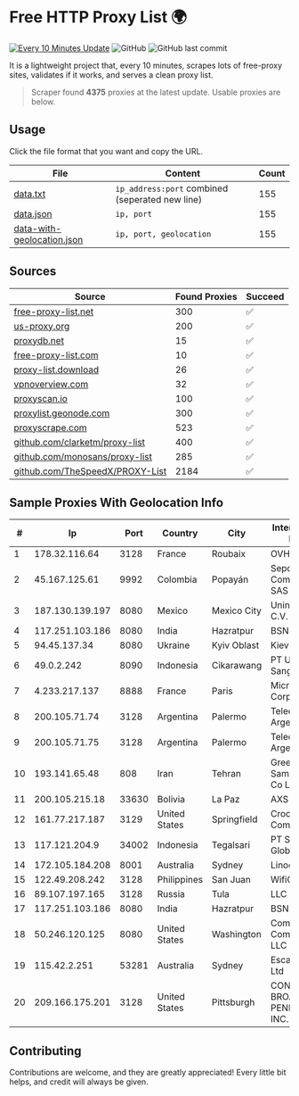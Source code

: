 
# Free HTTP Proxy List 🌍

[![Every 10 Minutes Update](https://github.com/mertguvencli/http-proxy-list/actions/workflows/main.yml/badge.svg?branch=main)](https://github.com/mertguvencli/http-proxy-list/actions/workflows/main.yml)
![GitHub](https://img.shields.io/github/license/mertguvencli/http-proxy-list)
![GitHub last commit](https://img.shields.io/github/last-commit/mertguvencli/http-proxy-list)

It is a lightweight project that, every 10 minutes, scrapes lots of free-proxy sites, validates if it works, and serves a clean proxy list.


> Scraper found **4375** proxies at the latest update. Usable proxies are below.

## Usage

Click the file format that you want and copy the URL.


|File|Content|Count|
|----|-------|-----|
|[data.txt](https://raw.githubusercontent.com/mertguvencli/http-proxy-list/main/proxy-list/data.txt)|`ip_address:port` combined (seperated new line)|155|
|[data.json](https://raw.githubusercontent.com/mertguvencli/http-proxy-list/main/proxy-list/data.json)|`ip, port`|155|
|[data-with-geolocation.json](https://raw.githubusercontent.com/mertguvencli/http-proxy-list/main/proxy-list/data-with-geolocation.json)|`ip, port, geolocation`|155|

## Sources

|Source|Found Proxies|Succeed|
|------|-------------|-------|
|[free-proxy-list.net](https://free-proxy-list.net)|300|✅|
|[us-proxy.org](https://www.us-proxy.org)|200|✅|
|[proxydb.net](http://proxydb.net)|15|✅|
|[free-proxy-list.com](https://free-proxy-list.com/?page=&port=&type%5B%5D=http&type%5B%5D=https&up_time=0&search=Search)|10|✅|
|[proxy-list.download](https://www.proxy-list.download/HTTP)|26|✅|
|[vpnoverview.com](https://vpnoverview.com/privacy/anonymous-browsing/free-proxy-servers)|32|✅|
|[proxyscan.io](https://www.proxyscan.io)|100|✅|
|[proxylist.geonode.com](https://proxylist.geonode.com/api/proxy-list?limit=300&page=1&sort_by=lastChecked&sort_type=desc&protocols=http,https)|300|✅|
|[proxyscrape.com](https://api.proxyscrape.com/v2/?request=displayproxies&protocol=http&timeout=10000&country=all&ssl=all&anonymity=all)|523|✅|
|[github.com/clarketm/proxy-list](https://raw.githubusercontent.com/clarketm/proxy-list/master/proxy-list-raw.txt)|400|✅|
|[github.com/monosans/proxy-list](https://raw.githubusercontent.com/monosans/proxy-list/main/proxies/http.txt)|285|✅|
|[github.com/TheSpeedX/PROXY-List](https://raw.githubusercontent.com/TheSpeedX/PROXY-List/master/http.txt)|2184|✅|


## Sample Proxies With Geolocation Info

|#|Ip|Port|Country|City|Internet Service Provider|
|-|--|----|-------|----|-------------------------|
|1|178.32.116.64|3128|France|Roubaix|OVH SAS|
|2|45.167.125.61|9992|Colombia|Popayán|Sepcom Comunicaciones SAS|
|3|187.130.139.197|8080|Mexico|Mexico City|Uninet S.A. de C.V.|
|4|117.251.103.186|8080|India|Hazratpur|BSNL Internet|
|5|94.45.137.34|8080|Ukraine|Kyiv Oblast|Kievline LLC|
|6|49.0.2.242|8090|Indonesia|Cikarawang|PT Usaha Adi Sanggoro|
|7|4.233.217.137|8888|France|Paris|Microsoft Corporation|
|8|200.105.71.74|3128|Argentina|Palermo|Telecom Argentina S.A.|
|9|200.105.71.75|3128|Argentina|Palermo|Telecom Argentina S.A.|
|10|193.141.65.48|808|Iran|Tehran|Green Web Samaneh Novin Co Ltd|
|11|200.105.215.18|33630|Bolivia|La Paz|AXS Bolivia S. A.|
|12|161.77.217.187|3129|United States|Springfield|Crocker Communications|
|13|117.121.204.9|34002|Indonesia|Tegalsari|PT Sekawan Global Komunika|
|14|172.105.184.208|8001|Australia|Sydney|Linode, LLC|
|15|122.49.208.242|3128|Philippines|San Juan|WifiCity, Inc|
|16|89.107.197.165|3128|Russia|Tula|LLC TK Altair|
|17|117.251.103.186|8080|India|Hazratpur|BSNL Internet|
|18|50.246.120.125|8080|United States|Washington|Comcast Cable Communications, LLC|
|19|115.42.2.251|53281|Australia|Sydney|Escapenet Pty Ltd|
|20|209.166.175.201|3128|United States|Pittsburgh|CONTINENTAL BROADBAND PENNSYLVANIA, INC.|



## Contributing

Contributions are welcome, and they are greatly appreciated! Every
little bit helps, and credit will always be given.

